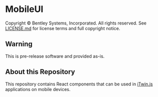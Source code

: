 # MobileUI

Copyright © Bentley Systems, Incorporated. All rights reserved. See [LICENSE.md](./LICENSE.md) for license terms and full copyright notice.

## Warning

This is pre-release software and provided as-is.

## About this Repository

This repository contains React components that can be used in [iTwin.js](http://www.itwinjs.org) applications on mobile devices.
